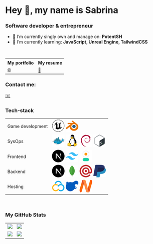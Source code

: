 # Hey 👋, my name is Sabrina

### Software developer & entrepreneur

- 🔭 I’m currently singly own and manage on: __PotentSH__ 
- 🌱 I’m currently learning: __JavaScript, Unreal Engine, TailwindCSS__

<br/>


<table>
    <tr>
        <th>My portfolio</th>
        <th>My resume</th>
    </tr>
    <tr>
        <td>
            <a href="https://hpilo.com">🌐</a>
        </td>
        <td>
            <a href="https://read.cv/sabcron">📃</a>
        </td>
    </tr>
</table>



### Contact me:

<a href="mailto:hello@hpilo.com">✉️</a>

### Tech-stack

<table>
    <tr>
        <td>Game development</td>
        <td>
            <a href=""><img src="https://raw.githubusercontent.com/devicons/devicon/55609aa5bd817ff167afce0d965585c92040787a/icons/unrealengine/unrealengine-original.svg" width="40" height="40"/></a>
            <a href=""><img src="https://raw.githubusercontent.com/devicons/devicon/55609aa5bd817ff167afce0d965585c92040787a/icons/blender/blender-original.svg" width="40" height="40"/></a>
        </td>
    </tr>
    <tr>
        <td>SysOps</td>
        <td>
            <a href=""><img src="https://github.com/devicons/devicon/blob/v2.13.0/icons/docker/docker-original.svg" width="40" height="40"/></a>
            <a href=""><img src="https://github.com/devicons/devicon/blob/v2.13.0/icons/linux/linux-original.svg" width="40" height="40"/></a>
            <a href=""><img src="https://github.com/devicons/devicon/blob/v2.13.0/icons/debian/debian-plain.svg" width="40" height="40"/></a>
            <a href=""><img src="https://github.com/devicons/devicon/blob/v2.13.0/icons/bash/bash-original.svg" width="40" height="40"/></a>
        </td>
    </tr>
    <tr>
        <td>Frontend</td>
        <td>
            <a href=""><img src="https://github.com/devicons/devicon/raw/master/icons/nextjs/nextjs-original.svg" width="40" height="40"/></a>
            <a href=""><img src="https://github.com/devicons/devicon/blob/v2.13.0/icons/tailwindcss/tailwindcss-plain.svg" width="40" height="40"/></a>
            <a href=""><img src="https://github.com/HPiLO/HPiLO/blob/main/daisyui.png?raw=true" width="40" height="40"/></a>
        </td>
    </tr>
    <tr>
        <td>Backend</td>
        <td>
            <a href=""><img src="https://github.com/devicons/devicon/raw/master/icons/nextjs/nextjs-original.svg" width="40" height="40"/></a>
            <a href=""><img src="https://github.com/devicons/devicon/blob/v2.13.0/icons/mongodb/mongodb-original.svg" width="40" height="40"/></a>
            <a href=""><img src="https://github.com/HPiLO/HPiLO/blob/main/mailgun.svg?raw=true" width="40" height="40"/></a>
            <a href=""><img src="https://github.com/HPiLO/HPiLO/blob/main/paypal.png?raw=true" width="40" height="40"/></a>
        </td>
    </tr>
    <tr>
        <td>Hosting</td>
        <td>
            <a href=""><img src="https://github.com/HPiLO/HPiLO/blob/main/contabo.png?raw=true" width="40" height="40"/></a>
            <a href=""><img src="https://github.com/HPiLO/HPiLO/blob/main/noez.png?raw=true" width="40" height="40"/></a>
            <a href=""><img src="https://github.com/HPiLO/HPiLO/blob/main/namecheap.png?raw=true" width="40" height="40"/></a>
        </td>
    </tr>
</table>


<br/>

### My GitHub Stats

<table>
    <tr>
        <td>
            <img src="https://github-profile-trophy.vercel.app/?username=hpilo&row=3&column=4&no-bg=true"/>
        </td>
        <td>
            <img src="https://github-readme-streak-stats.herokuapp.com/?user=hpilo"/>
        </td> 
    </tr>
    <tr>
        <td>
            <img src="https://github-readme-stats.vercel.app/api?username=hpilo&count_private=true&show_icons=true&theme=tokyonight"/>
        </td>
        <td>
            <img src="https://github-readme-stats.vercel.app/api/top-langs/?username=hpilo&langs_count=10&layout=compact&hide=php,scss,css,html,batchfile,gherkin,freemarker,xslt,tsql,ruby"/>
        </td>
    </tr>
</table>
